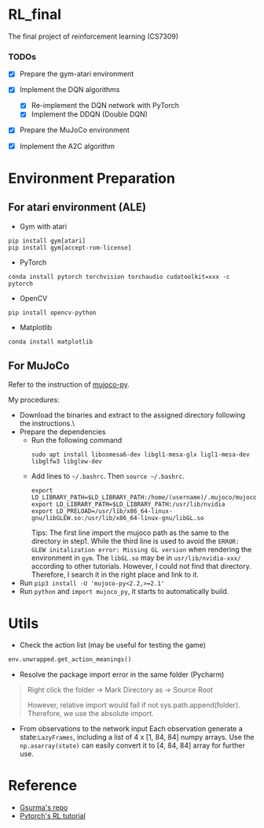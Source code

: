 # RL_final

The final project of reinforcement learning (CS7309)

### TODOs
- [x] Prepare the gym-atari environment
- [x] Implement the DQN algorithms
    - [x] Re-implement the DQN network with PyTorch
    - [x] Implement the DDQN (Double DQN)
- [x] Prepare the MuJoCo environment
- [x] Implement the A2C algorithm



# Environment Preparation

## For atari environment (ALE)
- Gym with atari
```shell script
pip install gym[atari]
pip install gym[accept-rom-license]
```

- PyTorch
```shell
conda install pytorch torchvision torchaudio cudatoolkit=xxx -c pytorch
```

- OpenCV
```shell
pip install opencv-python
```

- Matplotlib
```shell
conda install matplotlib
```

## For MuJoCo
Refer to the instruction of [mujoco-py](https://github.com/openai/mujoco-py).

My procedures:
- Download the binaries and extract to the assigned directory following the instructions.\
- Prepare the dependencies
  - Run the following command
    ```shell
    sudo apt install libosmesa6-dev libgl1-mesa-glx ligl1-mesa-dev libglfw3 libglew-dev 
    ```
  - Add lines to `~/.bashrc`. Then `source ~/.bashrc`.
    ```shell
    export LD_LIBRARY_PATH=$LD_LIBRARY_PATH:/home/(username)/.mujoco/mujoco210/bin
    export LD_LIBRARY_PATH=$LD_LIBRARY_PATH:/usr/lib/nvidia
    export LD_PRELOAD=/usr/lib/x86_64-linux-gnu/libGLEW.so:/usr/lib/x86_64-linux-gnu/libGL.so
    ```
    Tips: The first line import the mujoco path as the same to the directory in step1. While the third line
    is used to avoid the `ERROR: GLEW initalization error: Missing GL version` when rendering the environment in `gym`.
    The `libGL.so` may be in `usr/lib/nvidia-xxx/` according to other tutorials. 
    However, I could not find that directory. Therefore, I search it in the right place and link to it.
- Run `pip3 install -U 'mujoco-py<2.2,>=2.1'`
- Run `python` and `import mujoco_py`, it starts to automatically build.

# Utils

- Check the action list (may be useful for testing the game)

```python
env.unwrapped.get_action_meanings()
```

- Resolve the package import error in the same folder (Pycharm)

> Right click the folder -> Mark Directory as -> Source Root
> 
> However, relative import would fail if not sys.path.append(folder). Therefore, we use the absolute import. 

- From observations to the network input
Each observation generate a state:`LazyFrames`, including a list of 4 x [1, 84, 84] numpy arrays.
  Use the `np.asarray(state)` can easily convert it to [4, 84, 84] array for further use.
  

# Reference
- [Gsurma's repo](https://github.com/gsurma/atari)
- [Pytorch's RL tutorial](https://pytorch.org/tutorials/intermediate/reinforcement_q_learning.html)
